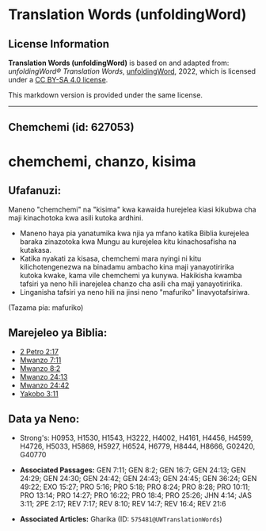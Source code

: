 # Translation Words (unfoldingWord)

## License Information

**Translation Words (unfoldingWord)** is based on and adapted from: _unfoldingWord® Translation Words_, [unfoldingWord](https://unfoldingword.org/utw), 2022, which is licensed under a [CC BY-SA 4.0 license](https://creativecommons.org/licenses/by-sa/4.0/legalcode.en).

This markdown version is provided under the same license.



--------------------------------

## Chemchemi (id: 627053)

chemchemi, chanzo, kisima
=========================

Ufafanuzi:
----------

Maneno "chemchemi" na "kisima" kwa kawaida hurejelea kiasi kikubwa cha maji kinachotoka kwa asili kutoka ardhini.

* Maneno haya pia yanatumika kwa njia ya mfano katika Biblia kurejelea baraka zinazotoka kwa Mungu au kurejelea kitu kinachosafisha na kutakasa.
* Katika nyakati za kisasa, chemchemi mara nyingi ni kitu kilichotengenezwa na binadamu ambacho kina maji yanayotiririka kutoka kwake, kama vile chemchemi ya kunywa. Hakikisha kwamba tafsiri ya neno hili inarejelea chanzo cha asili cha maji yanayotiririka.
* Linganisha tafsiri ya neno hili na jinsi neno "mafuriko" linavyotafsiriwa.

(Tazama pia: mafuriko)

Marejeleo ya Biblia:
--------------------

* [2 Petro 2:17](https://ref.ly/2Pet2:17)
* [Mwanzo 7:11](https://ref.ly/Gen7:11)
* [Mwanzo 8:2](https://ref.ly/Gen8:2)
* [Mwanzo 24:13](https://ref.ly/Gen24:13)
* [Mwanzo 24:42](https://ref.ly/Gen24:42)
* [Yakobo 3:11](https://ref.ly/Jas3:11)

Data ya Neno:
-------------

* Strong's: H0953, H1530, H1543, H3222, H4002, H4161, H4456, H4599, H4726, H5033, H5869, H5927, H6524, H6779, H8444, H8666, G02420, G40770

* **Associated Passages:** GEN 7:11; GEN 8:2; GEN 16:7; GEN 24:13; GEN 24:29; GEN 24:30; GEN 24:42; GEN 24:43; GEN 24:45; GEN 36:24; GEN 49:22; EXO 15:27; PRO 5:16; PRO 5:18; PRO 8:24; PRO 8:28; PRO 10:11; PRO 13:14; PRO 14:27; PRO 16:22; PRO 18:4; PRO 25:26; JHN 4:14; JAS 3:11; 2PE 2:17; REV 7:17; REV 8:10; REV 14:7; REV 16:4; REV 21:6
* **Associated Articles:** Gharika (ID: `575481@UWTranslationWords`)

